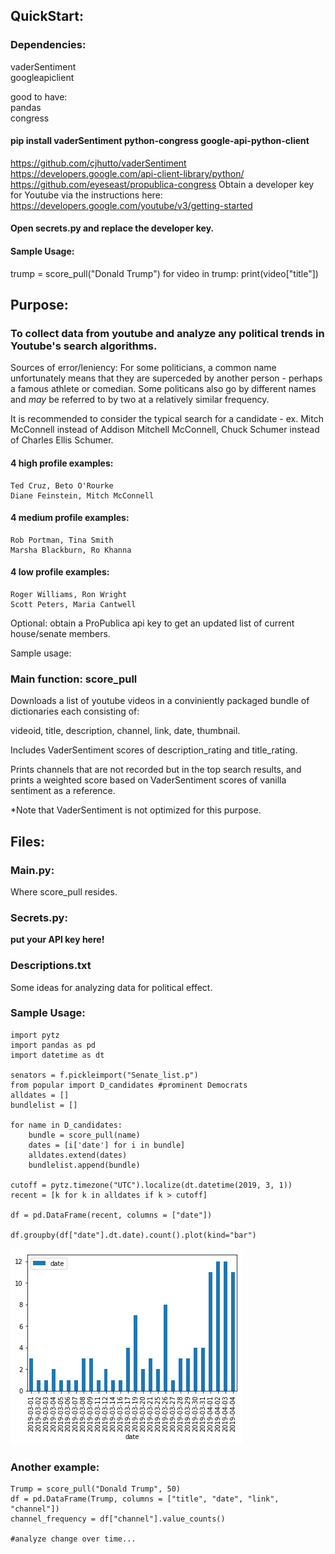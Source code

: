 ## QuickStart: 

### Dependencies:
vaderSentiment  
googleapiclient     

good to have:  
pandas  
congress  

#### pip install vaderSentiment python-congress google-api-python-client

https://github.com/cjhutto/vaderSentiment
https://developers.google.com/api-client-library/python/
https://github.com/eyeseast/propublica-congress
Obtain a developer key for Youtube via the instructions here:
https://developers.google.com/youtube/v3/getting-started

#### Open secrets.py and replace the developer key.

#### Sample Usage:
trump = score_pull("Donald Trump")
for video in trump:
    print(video["title"])

## Purpose: 

### To collect data from youtube and analyze any political trends in Youtube's search algorithms.

Sources of error/leniency:
For some politicians, a common name unfortunately means that they are superceded by another person - perhaps a famous athlete or comedian. Some politicans also go by different names and *may* be referred to by two at a relatively similar frequency. 

It is recommended to consider the typical search for a candidate - ex. Mitch McConnell instead of Addison Mitchell McConnell, Chuck Schumer instead of Charles Ellis Schumer.
    
#### 4 high profile examples:
    Ted Cruz, Beto O'Rourke
    Diane Feinstein, Mitch McConnell
    
#### 4 medium profile examples:
    Rob Portman, Tina Smith
    Marsha Blackburn, Ro Khanna
    
#### 4 low profile examples:
    Roger Williams, Ron Wright
    Scott Peters, Maria Cantwell


Optional: obtain a ProPublica api key to get an updated list of current house/senate members.

Sample usage:

### Main function: score_pull
Downloads a list of youtube videos in a conviniently packaged bundle of dictionaries each consisting of:
  
videoid, title, description, channel, link, date, thumbnail.

Includes VaderSentiment scores of description_rating and title_rating.

Prints channels that are not recorded but in the top search results, and prints a weighted score based on VaderSentiment scores of vanilla sentiment as a reference.

*Note that VaderSentiment is not optimized for this purpose.

## Files:

### Main.py:
Where score_pull resides.

### Secrets.py:
__put your API key here!__

### Descriptions.txt
Some ideas for analyzing data for political effect.

### Sample Usage:
    import pytz
    import pandas as pd
    import datetime as dt

    senators = f.pickleimport("Senate_list.p")
    from popular import D_candidates #prominent Democrats
    alldates = []
    bundlelist = []

    for name in D_candidates:
        bundle = score_pull(name)
        dates = [i['date'] for i in bundle]
        alldates.extend(dates)
        bundlelist.append(bundle)
    
    cutoff = pytz.timezone("UTC").localize(dt.datetime(2019, 3, 1))
    recent = [k for k in alldates if k > cutoff]

    df = pd.DataFrame(recent, columns = ["date"])
    
    df.groupby(df["date"].dt.date).count().plot(kind="bar")

![alt text](Supporting/sample1.png?raw=true "Sample1")


### Another example:

    Trump = score_pull("Donald Trump", 50)
    df = pd.DataFrame(Trump, columns = ["title", "date", "link", "channel"])
    channel_frequency = df["channel"].value_counts()
    
    #analyze change over time...
    
